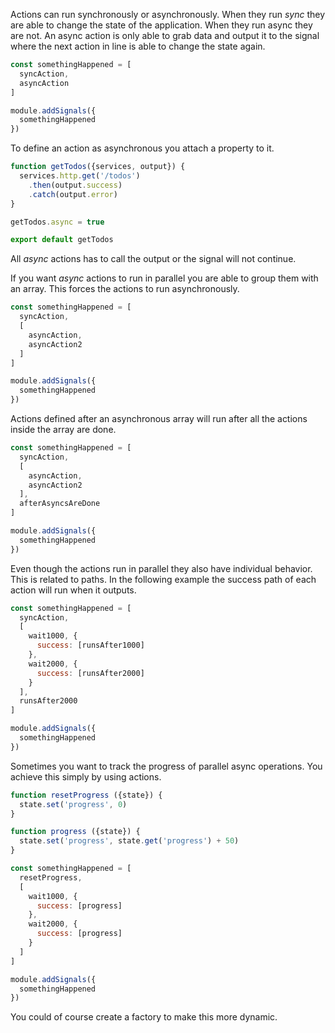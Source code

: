 Actions can run synchronously or asynchronously. When they run *sync* they are able to change the state of the application. When they run async they are not. An async action is only able to grab data and output it to the signal where the next action in line is able to change the state again.

```javascript
const somethingHappened = [
  syncAction,
  asyncAction
]

module.addSignals({
  somethingHappened
})
```

To define an action as asynchronous you attach a property to it.

```javascript
function getTodos({services, output}) {
  services.http.get('/todos')
    .then(output.success)
    .catch(output.error)
}

getTodos.async = true

export default getTodos
```

All *async* actions has to call the output or the signal will not continue.


If you want *async* actions to run in parallel you are able to group them with an array. This forces the actions to run asynchronously.

```javascript
const somethingHappened = [
  syncAction,
  [
    asyncAction,
    asyncAction2
  ]
]

module.addSignals({
  somethingHappened
})
```

Actions defined after an asynchronous array will run after all the actions inside the array are done.

```javascript
const somethingHappened = [
  syncAction,
  [
    asyncAction,
    asyncAction2
  ],
  afterAsyncsAreDone
]

module.addSignals({
  somethingHappened
})
```

Even though the actions run in parallel they also have individual behavior. This is related to paths. In the following example the success path of each action will run when it outputs.

```javascript
const somethingHappened = [
  syncAction,
  [
    wait1000, {
      success: [runsAfter1000]
    },
    wait2000, {
      success: [runsAfter2000]
    }
  ],
  runsAfter2000
]

module.addSignals({
  somethingHappened
})
```

Sometimes you want to track the progress of parallel async operations. You achieve this simply by using actions.

```javascript
function resetProgress ({state}) {
  state.set('progress', 0)
}

function progress ({state}) {
  state.set('progress', state.get('progress') + 50)
}

const somethingHappened = [
  resetProgress,
  [
    wait1000, {
      success: [progress]
    },
    wait2000, {
      success: [progress]
    }
  ]
]

module.addSignals({
  somethingHappened
})
```

You could of course create a factory to make this more dynamic.
